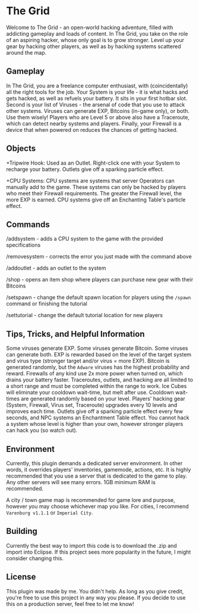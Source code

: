 # The Grid
Welcome to The Grid - an open-world hacking adventure, filled with addicting gameplay and loads of content. In The Grid, you take on the role of an aspiring hacker, whose only goal is to grow stronger. Level up your gear by hacking other players, as well as by hacking systems scattered around the map.

## Gameplay
In The Grid, you are a freelance computer enthusiast, with (coincidentally) all the right tools for the job. Your System is your life - it is what hacks and gets hacked, as well as refuels your battery. It sits in your first hotbar slot. Second is your list of Viruses - the arsenal of code that you use to attack other systems. Viruses can generate EXP, Bitcoins (in-game only), or both. Use them wisely! Players who are Level 5 or above also have a Traceroute, which can detect nearby systems and players. Finally, your Firewall is a device that when powered on reduces the chances of getting hacked.

## Objects
+Tripwire Hook: Used as an Outlet. Right-click one with your System to recharge your battery. Outlets give off a sparking particle effect.

+CPU Systems: CPU systems are systems that server Operators can manually add to the game. These systems can only be hacked by players who meet their Firewall requirements. The greater the Firewall level, the more EXP is earned. CPU systems give off an Enchanting Table's particle effect.

## Commands
/addsystem <name> <level> - adds a CPU system to the game with the provided specifications

/removesystem <name> - corrects the error you just made with the command above

/addoutlet - adds an outlet to the system

/shop - opens an item shop where players can purchase new gear with their Bitcoins

/setspawn - change the default spawn location for players using the `/spawn` command or finishing the tutorial

/settutorial - change the default tutorial location for new players

## Tips, Tricks, and Helpful Information
Some viruses generate EXP. Some viruses generate Bitcoin. Some viruses can generate both. EXP is rewarded based on the level of the target system and virus type (stronger target and/or virus = more EXP). Bitcoin is generated randomly, but the `Adware` viruses has the highest probability and reward. Firewalls of any kind use 2x more power when turned on, which drains your battery faster. Traceroutes, outlets, and hacking are all limited to a short range and must be completed within the range to work. Ice Cubes will eliminate your cooldown wait-time, but melt after use. Cooldown wait-times are generated randomly based on your level. Players' hacking gear (System, Firewall, Virus set, Traceroute) upgrades every 10 levels and improves each time. Outlets give off a sparking particle effect every few seconds, and NPC systems an Enchantment Table effect. You cannot hack a system whose level is higher than your own, however stronger players can hack you (so watch out).

## Environment
Currently, this plugin demands a dedicated server environment. In other words, it overrides players' inventories, gamemode, actions, etc. It is highly recommended that you use a server that is dedicated to the game to play. Any other servers will see many errors. 1GB minimum RAM is recommended.

A city / town game map is recommended for game lore and purpose, however you may choose whichever map you like. For cities, I recommend `Varenburg v1.1.1` or `Imperial City`. 

## Building
Currently the best way to import this code is to download the .zip and import into Eclipse. If this project sees more popularity in the future, I might consider changing this.

## License
This plugin was made by me. You didn't help. As long as you give credit, you're free to use this project in any way you please. If you decide to use this on a production server, feel free to let me know!
